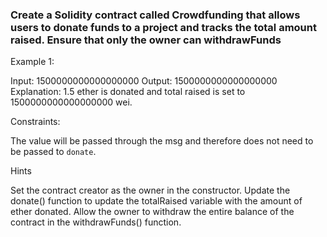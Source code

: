 ### Create a Solidity contract called Crowdfunding that allows users to donate funds to a project and tracks the total amount raised. Ensure that only the owner can withdrawFunds

Example 1:

  Input: 1500000000000000000
  Output: 1500000000000000000
  Explanation: 1.5 ether is donated and total raised is set to 1500000000000000000 wei.
  
Constraints:

The value will be passed through the msg and therefore does not need to be passed to `donate`.

Hints

  Set the contract creator as the owner in the constructor.
  Update the donate() function to update the totalRaised variable with the amount of ether donated.
  Allow the owner to withdraw the entire balance of the contract in the withdrawFunds() function.

